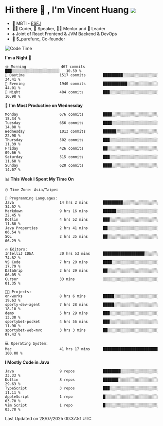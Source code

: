 # Hi there 👋 , I'm Vincent Huang ![](https://komarev.com/ghpvc/?username=Jian-Min-Huang)
- 👀 MBTI - [ESFJ](https://www.16personalities.com/esfj-personality)
- 👨‍💻 Coder, 🎤 Speaker, 👨‍🏫 Mentor and 🚀 Leader
- ♠️ Joint of React Frontend & JVM Backend & DevOps
- 💼 $_purefunc, Co-founder

<!--START_SECTION:waka-->
![Code Time](http://img.shields.io/badge/Code%20Time-5%2C688%20hrs%2039%20mins-blue)

**I'm a Night 🦉** 

```text
🌞 Morning                467 commits         ███░░░░░░░░░░░░░░░░░░░░░░   10.59 % 
🌆 Daytime                1517 commits        █████████░░░░░░░░░░░░░░░░   34.41 % 
🌃 Evening                1940 commits        ███████████░░░░░░░░░░░░░░   44.01 % 
🌙 Night                  484 commits         ███░░░░░░░░░░░░░░░░░░░░░░   10.98 % 
```
📅 **I'm Most Productive on Wednesday** 

```text
Monday                   676 commits         ████░░░░░░░░░░░░░░░░░░░░░   15.34 % 
Tuesday                  656 commits         ████░░░░░░░░░░░░░░░░░░░░░   14.88 % 
Wednesday                1013 commits        ██████░░░░░░░░░░░░░░░░░░░   22.98 % 
Thursday                 502 commits         ███░░░░░░░░░░░░░░░░░░░░░░   11.39 % 
Friday                   426 commits         ██░░░░░░░░░░░░░░░░░░░░░░░   09.66 % 
Saturday                 515 commits         ███░░░░░░░░░░░░░░░░░░░░░░   11.68 % 
Sunday                   620 commits         ████░░░░░░░░░░░░░░░░░░░░░   14.07 % 
```


📊 **This Week I Spent My Time On** 

```text
🕑︎ Time Zone: Asia/Taipei

💬 Programming Languages: 
Java                     14 hrs 2 mins       █████████░░░░░░░░░░░░░░░░   34.02 % 
Markdown                 9 hrs 16 mins       ██████░░░░░░░░░░░░░░░░░░░   22.45 % 
Kotlin                   4 hrs 52 mins       ███░░░░░░░░░░░░░░░░░░░░░░   11.80 % 
Java Properties          2 hrs 41 mins       ██░░░░░░░░░░░░░░░░░░░░░░░   06.54 % 
SQL                      2 hrs 35 mins       ██░░░░░░░░░░░░░░░░░░░░░░░   06.29 % 

🔥 Editors: 
IntelliJ IDEA            30 hrs 53 mins      ███████████████████░░░░░░   74.82 % 
VS Code                  7 hrs 20 mins       ████░░░░░░░░░░░░░░░░░░░░░   17.79 % 
DataGrip                 2 hrs 29 mins       ██░░░░░░░░░░░░░░░░░░░░░░░   06.05 % 
Cursor                   33 mins             ░░░░░░░░░░░░░░░░░░░░░░░░░   01.35 % 

🐱‍💻 Projects: 
on-works                 8 hrs 6 mins        █████░░░░░░░░░░░░░░░░░░░░   19.63 % 
sporty-dev-agent         7 hrs 28 mins       █████░░░░░░░░░░░░░░░░░░░░   18.10 % 
demo                     5 hrs 29 mins       ███░░░░░░░░░░░░░░░░░░░░░░   13.30 % 
sportybet-pocket         4 hrs 56 mins       ███░░░░░░░░░░░░░░░░░░░░░░   11.98 % 
sportybet-web-mvc        3 hrs 3 mins        ██░░░░░░░░░░░░░░░░░░░░░░░   07.43 % 

💻 Operating System: 
Mac                      41 hrs 17 mins      █████████████████████████   100.00 % 
```

**I Mostly Code in Java** 

```text
Java                     9 repos             ████████░░░░░░░░░░░░░░░░░   33.33 % 
Kotlin                   8 repos             ███████░░░░░░░░░░░░░░░░░░   29.63 % 
TypeScript               3 repos             ███░░░░░░░░░░░░░░░░░░░░░░   11.11 % 
AppleScript              1 repo              █░░░░░░░░░░░░░░░░░░░░░░░░   03.70 % 
Vim Script               1 repo              █░░░░░░░░░░░░░░░░░░░░░░░░   03.70 % 
```




 Last Updated on 28/07/2025 00:37:51 UTC
<!--END_SECTION:waka-->
